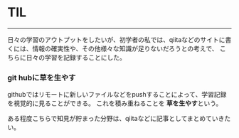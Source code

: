 # TIL

---

日々の学習のアウトプットをしたいが、初学者の私では、qiitaなどのサイトに書くには、情報の確実性や、その他様々な知識が足りないだろうとの考えで、
こちらに日々の学習を記録することにした。

### git hubに草を生やす

githubではリモートに新しいファイルなどをpushすることによって、学習記録を視覚的に見ることができる。
これを積み重ねることを **草を生やす**という。

ある程度こちらで知見が貯まった分野は、qiitaなどに記事としてまとめていきたい。
